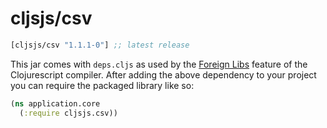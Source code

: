 # cljsjs/csv

[](dependency)
```clojure
[cljsjs/csv "1.1.1-0"] ;; latest release
```
[](/dependency)

This jar comes with `deps.cljs` as used by the [Foreign Libs][flibs] feature
of the Clojurescript compiler. After adding the above dependency to your project
you can require the packaged library like so:

```clojure
(ns application.core
  (:require cljsjs.csv))
```

[flibs]: https://github.com/clojure/clojurescript/wiki/Foreign-Dependencies

